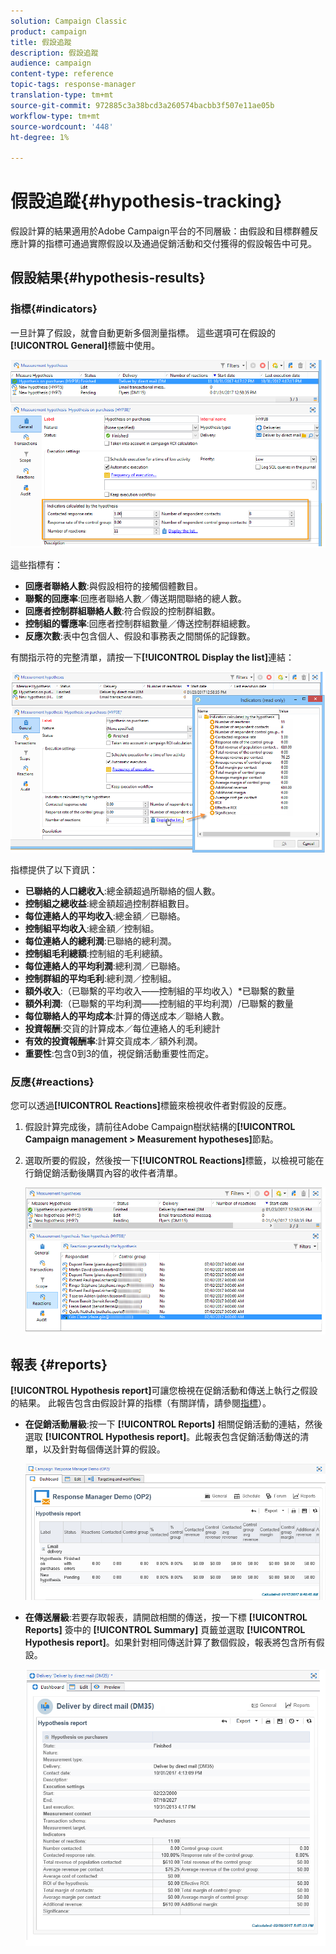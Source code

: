 ```yaml
---
solution: Campaign Classic
product: campaign
title: 假設追蹤
description: 假設追蹤
audience: campaign
content-type: reference
topic-tags: response-manager
translation-type: tm+mt
source-git-commit: 972885c3a38bcd3a260574bacbb3f507e11ae05b
workflow-type: tm+mt
source-wordcount: '448'
ht-degree: 1%

---
```



# 假設追蹤{#hypothesis-tracking}

假設計算的結果適用於Adobe Campaign平台的不同層級：由假設和目標群體反應計算的指標可通過實際假設以及通過促銷活動和交付獲得的假設報告中可見。

## 假設結果{#hypothesis-results}

### 指標{#indicators}

一旦計算了假設，就會自動更新多個測量指標。 這些選項可在假設的&#x200B;**[!UICONTROL General]**&#x200B;標籤中使用。

![](assets/response_hypothesis_delivery_example_010.png)

這些指標有：

* **回應者聯絡人數**:與假設相符的接觸個體數目。
* **聯繫的回應率**:回應者聯絡人數／傳送期間聯絡的總人數。
* **回應者控制群組聯絡人數**:符合假設的控制群組數。
* **控制組的響應率**:回應者控制群組數量／傳送控制群組總數。
* **反應次數**:表中包含個人、假設和事務表之間關係的記錄數。

有關指示符的完整清單，請按一下&#x200B;**[!UICONTROL Display the list]**&#x200B;連結：

![](assets/response_hypothesis_indicators_002.png)

指標提供了以下資訊：

* **已聯絡的人口總收入**:總金額超過所聯絡的個人數。
* **控制組之總收益**:總金額超過控制群組數目。
* **每位連絡人的平均收入**:總金額／已聯絡。
* **控制組平均收入**:總金額／控制組。
* **每位連絡人的總利潤**:已聯絡的總利潤。
* **控制組毛利總額**:控制組的毛利總額。
* **每位連絡人的平均利潤**:總利潤／已聯絡。
* **控制群組的平均毛利**:總利潤／控制組。
* **額外收入**:（已聯繫的平均收入——控制組的平均收入）*已聯繫的數量
* **額外利潤**:（已聯繫的平均利潤——控制組的平均利潤）/已聯繫的數量
* **每位聯絡人的平均成本**:計算的傳送成本／聯絡人數。
* **投資報酬**:交貨的計算成本／每位連絡人的毛利總計
* **有效的投資報酬率**:計算交貨成本／額外利潤。
* **重要性**:包含0到3的值，視促銷活動重要性而定。

### 反應{#reactions}

您可以透過&#x200B;**[!UICONTROL Reactions]**&#x200B;標籤來檢視收件者對假設的反應。

1. 假設計算完成後，請前往Adobe Campaign樹狀結構的&#x200B;**[!UICONTROL Campaign management > Measurement hypotheses]**&#x200B;節點。
1. 選取所要的假設，然後按一下&#x200B;**[!UICONTROL Reactions]**&#x200B;標籤，以檢視可能在行銷促銷活動後購買內容的收件者清單。

   ![](assets/response_hypothesis_reactions_001.png)

## 報表 {#reports}

**[!UICONTROL Hypothesis report]**&#x200B;可讓您檢視在促銷活動和傳送上執行之假設的結果。 此報告包含由假設計算的指標（有關詳情，請參閱[指標](#indicators)）。

* **在促銷活動層級**:按一下 **[!UICONTROL Reports]** 相關促銷活動的連結，然後選取 **[!UICONTROL Hypothesis report]**。此報表包含促銷活動傳送的清單，以及針對每個傳送計算的假設。

   ![](assets/response_hypothesis_campaign_report_001.png)

* **在傳送層級**:若要存取報表，請開啟相關的傳送，按一下標 **[!UICONTROL Reports]** 簽中的 **[!UICONTROL Summary]** 頁籤並選取 **[!UICONTROL Hypothesis report]**。如果針對相同傳送計算了數個假設，報表將包含所有假設。

   ![](assets/response_hypothesis_delivery_report_001.png)
